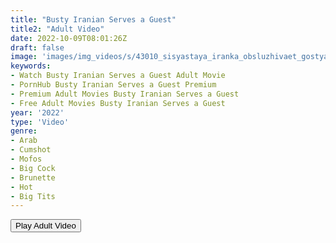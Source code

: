 ```yaml
---
title: "Busty Iranian Serves a Guest"
title2: "Adult Video"
date: 2022-10-09T08:01:26Z
draft: false
image: 'images/img_videos/s/43010_sisyastaya_iranka_obsluzhivaet_gostya.jpg'
keywords:
- Watch Busty Iranian Serves a Guest Adult Movie
- PornHub Busty Iranian Serves a Guest Premium
- Premium Adult Movies Busty Iranian Serves a Guest
- Free Adult Movies Busty Iranian Serves a Guest
year: '2022'
type: 'Video'
genre:
- Arab
- Cumshot
- Mofos
- Big Cock
- Brunette
- Hot
- Big Tits
---
```


<div class="d-g gg-5 ai-c">
<button onclick="window.open('?ero=films/persia-pele-87654','_blank')">Play Adult Video</button>
</div>